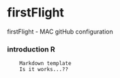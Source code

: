 # firstFlight
firstFlight - MAC gitHub configuration


### introduction R
        Markdown template
        Is it works...??
   
